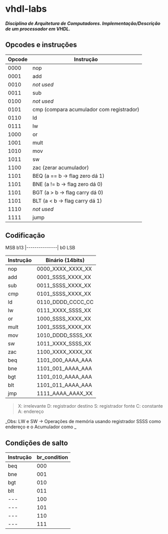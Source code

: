 # vhdl-labs
##### Disciplina de Arquitetura de Computadores. Implementação/Descrição de um processador em VHDL.

## Opcodes e instruções

| Opcode | Instrução  |
|--------|------------|
|  0000  |    nop     |   
|  0001  |    add     |  
|  0010  | *not used* |     
|  0011  |    sub     |   
|  0100  | *not used* |
|  0101  |    cmp (compara acumulador com registrador)|
|  0110  |    ld      |
|  0111  |    lw      |
|  1000  |    or      |
|  1001  |    mult    |
|  1010  |    mov     |
|  1011  |    sw      |
|  1100  |    zac  (zerar acumulador)|
|  1101  |    BEQ (a == b -> flag zero  dá 1)|
|  1101  |    BNE (a != b -> flag zero  dá 0)|
|  1101  |    BGT (a > b  -> flag carry dá 0)|
|  1101  |    BLT (a < b  -> flag carry dá 1)|
|  1110  | *not used* |
|  1111  |    jump    |


## Codificação

MSB b13 |---------------| b0 LSB

| Instrução |  Binário (14bits)  |
|-----------|--------------------|
|    nop    |  0000_XXXX_XXXX_XX | 
|    add    |  0001_SSSS_XXXX_XX |
|    sub    |  0011_SSSS_XXXX_XX |
|    cmp    |  0101_SSSS_XXXX_XX |  
|    ld     |  0110_DDDD_CCCC_CC |  
|    lw     |  0111_XXXX_SSSS_XX |
|    or     |  1000_SSSS_XXXX_XX |  
|    mult   |  1001_SSSS_XXXX_XX |  
|    mov    |  1010_DDDD_SSSS_XX |  
|    sw     |  1011_XXXX_SSSS_XX |  
|    zac    |  1100_XXXX_XXXX_XX |
|    beq    |  1101_000_AAAA_AAA |  
|    bne    |  1101_001_AAAA_AAA |  
|    bgt    |  1101_010_AAAA_AAA |  
|    blt    |  1101_011_AAAA_AAA | 
|    jmp    |  1111_AAAA_AAAX_XX |  

> X: irrelevante
> D: registrador destino
> S: registrador fonte
> C: constante
> A: endereço

_Obs: LW e SW -> Operações de memória usando registrador SSSS como endereço e o Acumulador como _

## Condições de salto
| Instrução | br_condition |
|-----------|--------------|
|    beq    |    000       |
|    bne    |    001       |
|    bgt    |    010       |
|    blt    |    011       |
|    ---    |    100       |
|    ---    |    101       |
|    ---    |    110       |
|    ---    |    111       |